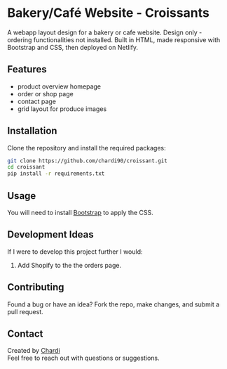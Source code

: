 # Bakery/Café Website - Croissants
A webapp layout design for a bakery or cafe website. Design only - ordering functionalities not installed.
Built in HTML, made responsive with Bootstrap and CSS, then deployed on Netlify.

## Features  
- product overview homepage
- order or shop page
- contact page
- grid layout for produce images

## Installation  
Clone the repository and install the required packages:  

```bash  
git clone https://github.com/chardi90/croissant.git  
cd croissant
pip install -r requirements.txt 
``` 

## Usage  

You will need to install [Bootstrap](https://getbootstrap.com/docs/3.4/getting-started/) to apply the CSS.

## Development Ideas

If I were to develop this project further I would:
1. Add Shopify to the the orders page.

## Contributing  

Found a bug or have an idea? Fork the repo, make changes, and submit a pull request.  

## Contact  

Created by [Chardi](https://www.chardi.co.uk/)  
Feel free to reach out with questions or suggestions.
